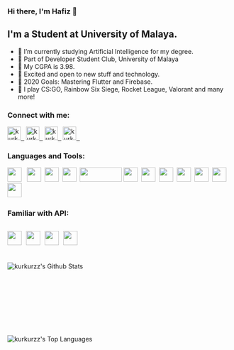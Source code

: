 ### Hi there, I'm Hafiz 👋

## I'm a Student at University of Malaya.
- 📃 I’m currently studying Artificial Intelligence for my degree.
- 🐣 Part of Developer Student Club, University of Malaya
- 🎇 My CGPA is 3.98.
- 🌱 Excited and open to new stuff and technology.
- 🚀 2020 Goals: Mastering Flutter and Firebase.
- 👾 I play CS:GO, Rainbow Six Siege, Rocket League, Valorant and many more!

### Connect with me:

[<img alt="kurkurzz | Twitter" width="30px" src="https://seeklogo.com/images/T/twitter-logo-7249D46199-seeklogo.com.png" />&nbsp;&nbsp;][twitter]
[<img alt="kurkurzz | LinkedIn" width="30px" src="https://seeklogo.com/images/L/linkedin-icon-logo-FBADE03110-seeklogo.com.png" />&nbsp;&nbsp;][linkedin]
[<img alt="kurkurzz | Instagram" width="30px" src="https://seeklogo.com/images/I/instagram-new-2016-logo-D9D42A0AD4-seeklogo.com.png" />&nbsp;&nbsp;][instagram]
[<img alt="kurkurzz | Steam" width="30px" src="https://seeklogo.com/images/S/steam-logo-73274B19E3-seeklogo.com.png" />&nbsp;&nbsp;][steam]

### Languages and Tools:

<img height="32" width="32" src="https://seeklogo.com/images/V/visual-studio-code-logo-284BC24C39-seeklogo.com.png" /> &nbsp;
<img height="32" width="32" src="https://avatars1.githubusercontent.com/u/14101776?s=200&v=4" />&nbsp;
<img height="32" width="32" src="https://avatars2.githubusercontent.com/u/1335026?s=200&v=4" />&nbsp;
<img height="32" width="32" src="https://seeklogo.com/images/P/python-logo-A32636CAA3-seeklogo.com.png" />&nbsp;
<img height="32" width="95"  src="https://seeklogo.com/images/D/dart-programming-language-logo-FF81164A13-seeklogo.com.png" />
<img height="32" width="32"  src="https://seeklogo.com/images/J/java-logo-7F8B35BAB3-seeklogo.com.png" />&nbsp;
<img height="32" width="32"  src="https://seeklogo.com/images/S/selenium-logo-DB9103D7CF-seeklogo.com.png" />&nbsp;
<img height="32" width="32"  src="https://seeklogo.com/images/G/github-logo-5F384D0265-seeklogo.com.png" />&nbsp;
<img height="32" width="32"  src="https://seeklogo.com/images/P/pycharm-logo-51B1427388-seeklogo.com.png" />&nbsp;
<img height="32" width="32"  src="https://avatars3.githubusercontent.com/u/23211?s=200&v=4" />&nbsp;
<img height="32" width="32"  src="https://seeklogo.com/images/S/sqlite-logo-5E9F462E6A-seeklogo.com.png" />&nbsp;
<img height="32" width="32"  src="https://www.logolynx.com/images/logolynx/s_b8/b824f520f94010449a5e961d57c7e89c.png" />&nbsp;

### Familiar with API:
<img height="32" width="32"  src="http://pngimg.com/uploads/telegram/telegram_PNG30.png" />&nbsp;
<img height="32" width="32"  src="https://user-images.githubusercontent.com/64152220/97799226-99642200-1be1-11eb-882f-3101cea8ee6d.png" />&nbsp;
<img height="32" width="32"  src="https://user-images.githubusercontent.com/64152220/97799263-d0d2ce80-1be1-11eb-8e71-993daf90edcc.png" />&nbsp;
<img height="32" width="32"  src="https://www.freepngimg.com/thumb/map/60306-maps-brand-graphic-design-hq-image-free-png.png" />&nbsp;
---
<br>
<img align="left" alt="kurkurzz's Github Stats" src="https://github-readme-stats.vercel.app/api?username=kurkurzz&show_icons=true&hide_border=true&hide=stars,prs?count_private=true&theme=dracula" />

<br><br>
<br><br>
<br><br>
<br><br>

<img align="left" alt="kurkurzz's Top Languages" src="https://github-readme-stats.vercel.app/api/top-langs/?username=kurkurzz&theme=dracula&hide=Swift,Kotlin,Objective-C,HTML,Tex" />

[twitter]: https://twitter.com/apezzz_z
[instagram]: https://www.instagram.com/apezzz_
[linkedin]: https://www.linkedin.com/in/muhammadnurhafiz
[steam]: https://steamcommunity.com/id/pezzzakurkur/
